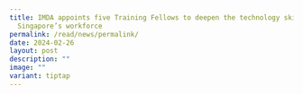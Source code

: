 ```yaml
---
title: IMDA appoints five Training Fellows to deepen the technology skills of
  Singapore’s workforce
permalink: /read/news/permalink/
date: 2024-02-26
layout: post
description: ""
image: ""
variant: tiptap
---
```


